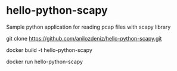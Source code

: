 # hello-python-scapy
Sample python application for reading pcap files with scapy library

git clone https://github.com/anilozdeniz/hello-python-scapy.git

docker build -t hello-python-scapy

docker run hello-python-scapy
